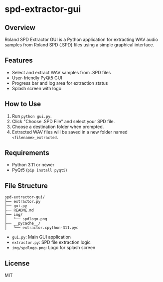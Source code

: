 # spd-extractor-gui

## Overview
Roland SPD Extractor GUI is a Python application for extracting WAV audio samples from Roland SPD (.SPD) files using a simple graphical interface.

## Features
- Select and extract WAV samples from .SPD files
- User-friendly PyQt5 GUI
- Progress bar and log area for extraction status
- Splash screen with logo

## How to Use
1. Run `python gui.py`.
2. Click "Choose .SPD File" and select your SPD file.
3. Choose a destination folder when prompted.
4. Extracted WAV files will be saved in a new folder named `<filename>_extracted`.

## Requirements
- Python 3.11 or newer
- PyQt5 (`pip install pyqt5`)

## File Structure

```
spd-extractor-gui/
├── extractor.py
├── gui.py
├── README.md
├── img/
│   └── spdlogo.png
├── __pycache__/
│   └── extractor.cpython-311.pyc
```

- `gui.py`: Main GUI application
- `extractor.py`: SPD file extraction logic
- `img/spdlogo.png`: Logo for splash screen

## License
MIT